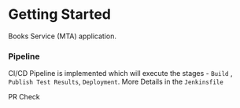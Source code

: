 # Getting Started

Books Service (MTA) application. 

### Pipeline

CI/CD Pipeline is implemented which will execute the stages - `Build` , `Publish Test Results`, `Deployment`.
More Details in the `Jenkinsfile`

PR Check


